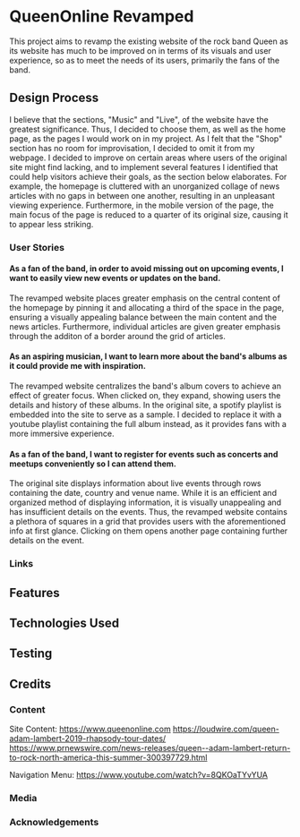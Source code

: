# QueenOnline Revamped
This project aims to revamp the existing website of the rock band Queen as its website has much to be improved on in terms of its visuals and user experience, so as to meet the needs of its users, primarily the fans of the band.

## Design Process
I believe that the sections, "Music" and "Live", of the website have the greatest significance. Thus, I decided to choose them, as well as the home page, as the pages I would work on in my project. As I felt that the "Shop" section has no room for improvisation, I decided to omit it from my webpage.
I decided to improve on certain areas where users of the original site might find lacking, and to implement several features I identified that could help visitors achieve their goals, as the section below elaborates. For example, the homepage is cluttered with an unorganized collage of news articles with no gaps in between one another, resulting in an unpleasant viewing experience. Furthermore, in the mobile version of the page, the main focus of the page is reduced to a quarter of its original size, causing it to appear less striking.
### User Stories
#### As a fan of the band, in order to avoid missing out on upcoming events, I want to easily view new events or updates on the band.
The revamped website places greater emphasis on the central content of the homepage by pinning it and allocating a third of the space in the page, ensuring a visually appealing balance between the main content and the news articles. Furthermore, individual articles are given greater emphasis through the additon of a border around the grid of articles.

#### As an aspiring musician, I want to learn more about the band's albums as it could provide me with inspiration.
The revamped website centralizes the band's album covers to achieve an effect of greater focus. When clicked on, they expand, showing users the details and history of these albums. In the original site, a spotify playlist is embedded into the site to serve as a sample. I decided to replace it with a youtube playlist containing the full album instead, as it provides fans with a more immersive experience.

#### As a fan of the band, I want to register for events such as concerts and meetups conveniently so I can attend them.
The original site displays information about live events through rows containing the date, country and venue name. While it is an efficient and organized method of displaying information, it is visually unappealing and has insufficient details on the events. Thus, the revamped website contains a plethora of squares in a grid that provides users with the aforementioned info at first glance. Clicking on them opens another page containing further details on the event.
### Links
## Features
## Technologies Used

## Testing
## Credits
### Content
Site Content:
https://www.queenonline.com
https://loudwire.com/queen-adam-lambert-2019-rhapsody-tour-dates/
https://www.prnewswire.com/news-releases/queen--adam-lambert-return-to-rock-north-america-this-summer-300397729.html

Navigation Menu: https://www.youtube.com/watch?v=8QKOaTYvYUA
### Media
### Acknowledgements